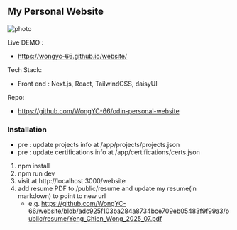 <!-- GETTING STARTED -->
## My Personal Website

![photo](personal-website.png)

Live DEMO : 
- https://wongyc-66.github.io/website/

Tech Stack:
- Front end : Next.js, React, TailwindCSS, daisyUI

Repo:
- https://github.com/WongYC-66/odin-personal-website

### Installation
- pre : update projects info at /app/projects/projects.json
- pre : update certifications info at /app/certifications/certs.json

1. npm install
2. npm run dev
3. visit at http://localhost:3000/website
4. add resume PDF to /public/resume and update my resume(in markdown) to point to new url   
    - e.g. https://github.com/WongYC-66/website/blob/adc925f103ba284a8734bce709eb05483f9f99a3/public/resume/Yeng_Chien_Wong_2025_07.pdf
